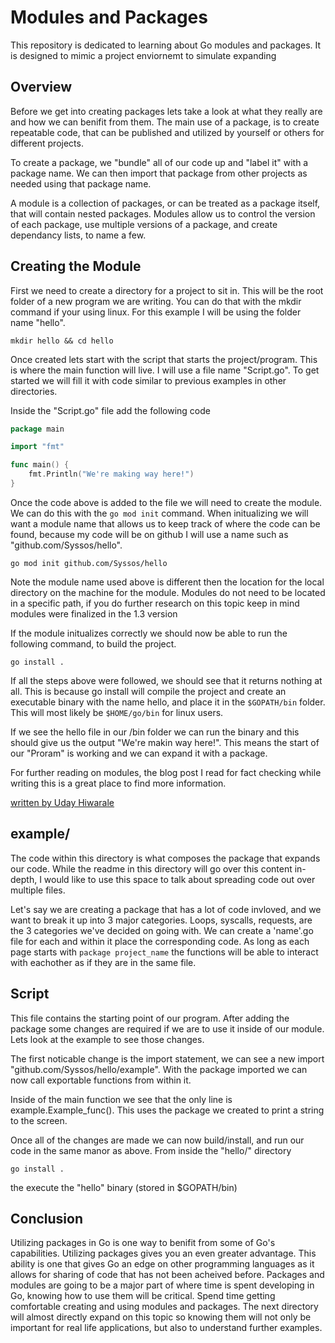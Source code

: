 # Modules and Packages

This repository is dedicated to learning about Go modules and packages. It is designed to mimic a project enviornemt to simulate expanding

## Overview

Before we get into creating packages lets take a look at what they really are and how we can benifit from them. The main use of a package, is to create repeatable code, that can be published and utilized by yourself or others for different projects.

To create a package, we "bundle" all of our code up and "label it" with a package name. We can then import that package from other projects as needed using that package name. 

A module is a collection of packages, or can be treated as a package itself, that will contain nested packages. Modules allow us to control the version of each package, use multiple versions of a package, and create dependancy lists, to name a few.


## Creating the Module

First we need to create a directory for a project to sit in. This will be the root folder of a new program we are writing. You can do that with the mkdir command if your using linux. For this example I will be using the folder name "hello".

```
mkdir hello && cd hello
```
Once created lets start with the script that starts the project/program. This is where the main function will live. I will use a file name "Script.go". To get started we will fill it with code similar to previous examples in other directories.

Inside the "Script.go" file add the following code
```go
package main

import "fmt"

func main() {
	fmt.Println("We're making way here!")
}
```

Once the code above is added to the file we will need to create the module. We can do this with the ``` go mod init ``` command. When initualizing we will want a module name that allows us to keep track of where the code can be found, because my code will be on github I will use a name such as "github.com/Syssos/hello".

```
go mod init github.com/Syssos/hello
```

Note the module name used above is different then the location for the local directory on the machine for the module. Modules do not need to be located in a specific path, if you do further research on this topic keep in mind modules were finalized in the 1.3 version

If the module initualizes correctly we should now be able to run the following command, to build the project.

```
go install .
```

If all the steps above were followed, we should see that it returns nothing at all. This is because go install will compile the project and create an executable binary with the name hello, and place it in the ``` $GOPATH/bin ``` folder. This will most likely be ``` $HOME/go/bin ``` for linux users.

If we see the hello file in our /bin folder we can run the binary and this should give us the output "We're makin way here!". This means the start of our "Proram" is working and we can expand it with a package.

For further reading on modules, the blog post I read for fact checking while writing this is a great place to find more information.

[written by Uday Hiwarale](https://medium.com/rungo/anatomy-of-modules-in-go-c8274d215c16)


## example/

The code within this directory is what composes the package that expands our code. While the readme in this directory will go over this content in-depth, I would like to use this space to talk about spreading code out over multiple files.

Let's say we are creating a package that has a lot of code invloved, and we want to break it up into 3 major categories. Loops, syscalls, requests, are the 3 categories we've decided on going with. We can create a 'name'.go file for each and within it place the corresponding code. As long as each page starts with ``` package project_name ``` the functions will be able to interact with eachother as if they are in the same file.

## Script

This file contains the starting point of our program. After adding the package some changes are required if we are to use it inside of our module. Lets look at the example to see those changes.

The first noticable change is the import statement, we can see a new import "github.com/Syssos/hello/example". With the package imported we can now call exportable functions from within it. 

Inside of the main function we see that the only line is example.Example_func(). This uses the package we created to print a string to the screen.

Once all of the changes are made we can now build/install, and run our code in the same manor as above. From inside the "hello/" directory

``` 
go install .
```
the execute the "hello" binary (stored in $GOPATH/bin)

## Conclusion

Utilizing packages in Go is one way to benifit from some of Go's capabilities. Utilizing packages gives you an even greater advantage. This ability is one that gives Go an edge on other programming languages as it allows for sharing of code that has not been acheived before. Packages and modules are going to be a major part of where time is spent developing in Go, knowing how to use them will be critical. Spend time getting comfortable creating and using modules and packages. The next directory will almost directly expand on this topic so knowing them will not only be important for real life applications, but also to understand further examples.